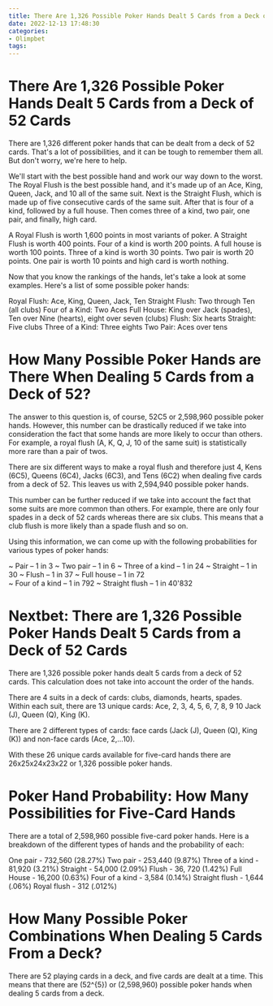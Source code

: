```yaml
---
title: There Are 1,326 Possible Poker Hands Dealt 5 Cards from a Deck of 52 Cards
date: 2022-12-13 17:48:30
categories:
- Olimpbet
tags:
---
```



#  There Are 1,326 Possible Poker Hands Dealt 5 Cards from a Deck of 52 Cards

There are 1,326 different poker hands that can be dealt from a deck of 52 cards. That's a lot of possibilities, and it can be tough to remember them all. But don't worry, we're here to help.

We'll start with the best possible hand and work our way down to the worst. The Royal Flush is the best possible hand, and it's made up of an Ace, King, Queen, Jack, and 10 all of the same suit. Next is the Straight Flush, which is made up of five consecutive cards of the same suit. After that is four of a kind, followed by a full house. Then comes three of a kind, two pair, one pair, and finally, high card.

A Royal Flush is worth 1,600 points in most variants of poker. A Straight Flush is worth 400 points. Four of a kind is worth 200 points. A full house is worth 100 points. Three of a kind is worth 30 points. Two pair is worth 20 points. One pair is worth 10 points and high card is worth nothing.

Now that you know the rankings of the hands, let's take a look at some examples. Here's a list of some possible poker hands:

Royal Flush: Ace, King, Queen, Jack, Ten 
Straight Flush: Two through Ten (all clubs) 
Four of a Kind: Two Aces 
Full House: King over Jack (spades), Ten over Nine (hearts), eight over seven (clubs) 
Flush: Six hearts 
Straight: Five clubs 
Three of a Kind: Three eights 
Two Pair: Aces over tens

#  How Many Possible Poker Hands are There When Dealing 5 Cards from a Deck of 52?

The answer to this question is, of course, 52C5 or 2,598,960 possible poker hands. However, this number can be drastically reduced if we take into consideration the fact that some hands are more likely to occur than others. For example, a royal flush (A, K, Q, J, 10 of the same suit) is statistically more rare than a pair of twos.

There are six different ways to make a royal flush and therefore just 4, Kens (6C5), Queens (6C4), Jacks (6C3), and Tens (6C2) when dealing five cards from a deck of 52. This leaves us with 2,594,940 possible poker hands.

This number can be further reduced if we take into account the fact that some suits are more common than others. For example, there are only four spades in a deck of 52 cards whereas there are six clubs. This means that a club flush is more likely than a spade flush and so on.

Using this information, we can come up with the following probabilities for various types of poker hands:

~ Pair – 1 in 3
~ Two pair – 1 in 6
~ Three of a kind – 1 in 24
~ Straight – 1 in 30
~ Flush – 1 in 37 
~ Full house – 1 in 72  
~ Four of a kind – 1 in 792 
~ Straight flush – 1 in 40'832

#  Nextbet: There are 1,326 Possible Poker Hands Dealt 5 Cards from a Deck of 52 Cards

There are 1,326 possible poker hands dealt 5 cards from a deck of 52 cards. This calculation does not take into account the order of the hands.

There are 4 suits in a deck of cards: clubs, diamonds, hearts, spades. Within each suit, there are 13 unique cards: Ace, 2, 3, 4, 5, 6, 7, 8, 9 10 Jack (J), Queen (Q), King (K).

There are 2 different types of cards: face cards (Jack (J), Queen (Q), King (K)) and non-face cards (Ace, 2,...10).

With these 26 unique cards available for five-card hands there are 26x25x24x23x22 or 1,326 possible poker hands.

#  Poker Hand Probability: How Many Possibilities for Five-Card Hands 

There are a total of 2,598,960 possible five-card poker hands. Here is a breakdown of the different types of hands and the probability of each:

One pair - 732,560 (28.27%)
Two pair - 253,440 (9.87%)
Three of a kind - 81,920 (3.21%)
Straight - 54,000 (2.09%)
Flush - 36, 720 (1.42%)
Full House - 16,200 (0.63%)
Four of a kind - 3,584 (0.14%)
Straight flush - 1,644 (.06%) 
Royal flush - 312 (.012%)

#  How Many Possible Poker Combinations When Dealing 5 Cards From a Deck?

There are 52 playing cards in a deck, and five cards are dealt at a time. This means that there are \(52^{5}\) or \(2,598,960\) possible poker hands when dealing 5 cards from a deck.